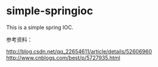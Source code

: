 # simple-springioc
This is a simple spring IOC.

参考资料：

http://blog.csdn.net/qq_22654611/article/details/52606960 
http://www.cnblogs.com/best/p/5727935.html
